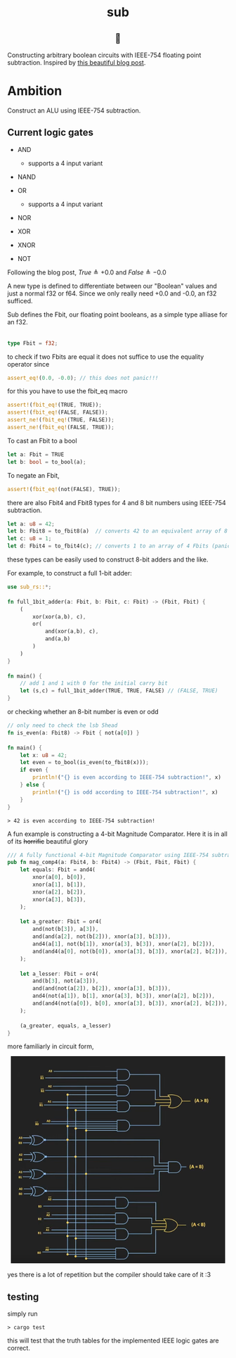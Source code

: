 
<h1 align="center">sub</h1>
<h2 align="center">🥺</h2>

Constructing arbitrary boolean circuits with IEEE-754 floating point subtraction. Inspired by [this beautiful blog post](https://orlp.net/blog/subtraction-is-functionally-complete/).


# Ambition

Construct an ALU using IEEE-754 subtraction.

## Current logic gates

* AND
    * supports a 4 input variant

* NAND

* OR
    * supports a 4 input variant

* NOR

* XOR

* XNOR

* NOT

Following the blog post, $True \triangleq +0.0$ and $False \triangleq -0.0$

A new type is defined to differentiate between our "Boolean" values and just a normal f32 or f64. Since we only really need +0.0 and -0.0, an f32 sufficed.

Sub defines the Fbit, our floating point booleans, as a simple type alliase for an f32.

```Rust

type Fbit = f32;
```

to check if two Fbits are equal it does not suffice to use the equality operator since

```Rust
assert_eq!(0.0, -0.0); // this does not panic!!!
```

for this you have to use the fbit_eq macro

```Rust
assert!(fbit_eq!(TRUE, TRUE));
assert!(fbit_eq!(FALSE, FALSE));
assert_ne!(fbit_eq!(TRUE, FALSE));
assert_ne!(fbit_eq!(FALSE, TRUE));
```

To cast an Fbit to a bool

```Rust
let a: Fbit = TRUE
let b: bool = to_bool(a);
```

To negate an Fbit,

```Rust
assert!(fbit_eq!(not(FALSE), TRUE));
```

there are also Fbit4 and Fbit8 types for 4 and 8 bit numbers using IEEE-754 subtraction.

```Rust
let a: u8 = 42;
let b: Fbit8 = to_fbit8(a)  // converts 42 to an equivalent array of 8 Fbits
let c: u8 = 1;
let d: Fbit4 = to_fbit4(c); // converts 1 to an array of 4 Fbits (panics if the input is outside the range of 4bit binary numbers)
```

these types can be easily used to construct 8-bit adders and the like.

For example, to construct a full 1-bit adder:

```Rust
use sub_rs::*;

fn full_1bit_adder(a: Fbit, b: Fbit, c: Fbit) -> (Fbit, Fbit) {
    (
        xor(xor(a,b), c),
        or(
            and(xor(a,b), c),
            and(a,b)
        )
    )
}

fn main() {
    // add 1 and 1 with 0 for the initial carry bit
    let (s,c) = full_1bit_adder(TRUE, TRUE, FALSE) // (FALSE, TRUE)
}
```

or checking whether an 8-bit number is even or odd

```Rust
// only need to check the lsb 5head
fn is_even(a: Fbit8) -> Fbit { not(a[0]) }

fn main() {
    let x: u8 = 42;
    let even = to_bool(is_even(to_fbit8(x)));
    if even {
        println!("{} is even according to IEEE-754 subtraction!", x)   
    } else {
        println!("{} is odd according to IEEE-754 subtraction!", x)   
    }
}
```

```console
> 42 is even according to IEEE-754 subtraction!
```

A fun example is constructing a 4-bit Magnitude Comparator. Here it is in all of its ~~horrific~~ beautiful glory

```Rust
/// A fully functional 4-bit Magnitude Comparator using IEEE-754 subtraction
pub fn mag_comp4(a: Fbit4, b: Fbit4) -> (Fbit, Fbit, Fbit) {
    let equals: Fbit = and4(
        xnor(a[0], b[0]),
        xnor(a[1], b[1]),
        xnor(a[2], b[2]),
        xnor(a[3], b[3]),
    );

    let a_greater: Fbit = or4(
        and(not(b[3]), a[3]),
        and(and(a[2], not(b[2])), xnor(a[3], b[3])),
        and4(a[1], not(b[1]), xnor(a[3], b[3]), xnor(a[2], b[2])),
        and(and4(a[0], not(b[0]), xnor(a[3], b[3]), xnor(a[2], b[2])), xnor(a[1], b[1]))
    );

    let a_lesser: Fbit = or4(
        and(b[3], not(a[3])),
        and(and(not(a[2]), b[2]), xnor(a[3], b[3])),
        and4(not(a[1]), b[1], xnor(a[3], b[3]), xnor(a[2], b[2])),
        and(and4(not(a[0]), b[0], xnor(a[3], b[3]), xnor(a[2], b[2])), xnor(a[1], b[1]))
    );

    (a_greater, equals, a_lesser)
}
```

more familiarly in circuit form,

<p align='center'>
    <img src="./imgs/comp.png"></img>
</p>


yes there is a lot of repetition but the compiler should take care of it :3

## testing

simply run

```console
> cargo test
```

this will test that the truth tables for the implemented IEEE logic gates are correct. 
